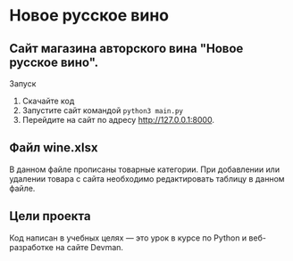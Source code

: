 # Новое русское вино

## Сайт магазина авторского вина "Новое русское вино".
Запуск

1. Скачайте код
2. Запустите сайт командой `python3 main.py`
3. Перейдите на сайт по адресу http://127.0.0.1:8000.

## Файл wine.xlsx
В данном файле прописаны товарные категории. При добавлении или удалении товара с сайта необходимо редактировать таблицу в данном файле. 

## Цели проекта

Код написан в учебных целях — это урок в курсе по Python и веб-разработке на сайте Devman.
